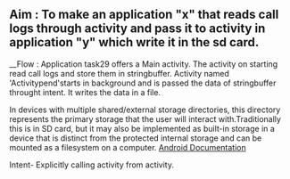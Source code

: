## Aim : To make an application "x" that reads call logs through activity and pass it to activity in application "y" which write it in the sd card.
__Flow : Application task29 offers a Main activity. The activity on starting read call logs and store them in stringbuffer. Activity named 'Activitypend'starts in background and is passed the data of stringbuffer throught intent. It writes the data in a file. 

In devices with multiple shared/external storage directories, this directory represents the primary storage that the user will interact with.Traditionally this is in SD card, but it may also be implemented as built-in storage in a device that is distinct from the protected internal storage and can be mounted as a filesystem on a computer. [Android Documentation](https://developer.android.com/reference/android/os/Environment.html)

Intent- Explicitly calling activity from activity.
